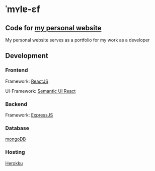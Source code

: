 # ˈmʏlɐ-ɛf

## Code for [my personal website](https://mueller-f.herokuapp.com/)

My personal website serves as a portfolio for my work as a developer

## Development

### Frontend

Framework: [ReactJS](https://reactjs.org/)

UI-Framework: [Semantic UI React](https://react.semantic-ui.com/)

### Backend

Framework: [ExpressJS](https://expressjs.com/de/)

### Database

[mongoDB](https://www.mongodb.com/)

### Hosting

[Herokku](https://www.heroku.com/)
